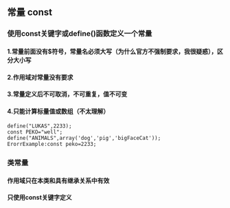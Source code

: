 ## 常量 const
### 使用const关键字或define()函数定义一个常量
#### 1.常量前面没有$符号，常量名必须大写（为什么官方不强制要求，我很疑惑），区分大小写
#### 2.作用域对常量没有要求
#### 3.常量定义后不可取消，不可重复，值不可变
#### 4.只能计算标量值或数组（不太理解）
    define("LUKAS",2233);
    const PEKO="well";
    define("ANIMALS",array('dog','pig','bigFaceCat'));
    ErorrExample:const peko=2233;
### 类常量
#### 作用域只在本类和具有继承关系中有效
#### 只使用const关键字定义
